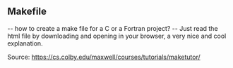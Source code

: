 Makefile
----------
  
  -- how to create a make file for a C or a Fortran project?
  -- Just read the html file by downloading and opening in your browser, a very nice and cool explanation.

  Source: https://cs.colby.edu/maxwell/courses/tutorials/maketutor/
